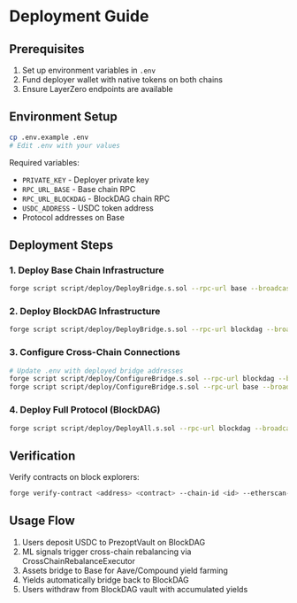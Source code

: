 # Deployment Guide

## Prerequisites

1. Set up environment variables in `.env`
2. Fund deployer wallet with native tokens on both chains
3. Ensure LayerZero endpoints are available

## Environment Setup

```bash
cp .env.example .env
# Edit .env with your values
```

Required variables:
- `PRIVATE_KEY` - Deployer private key
- `RPC_URL_BASE` - Base chain RPC
- `RPC_URL_BLOCKDAG` - BlockDAG chain RPC
- `USDC_ADDRESS` - USDC token address
- Protocol addresses on Base

## Deployment Steps

### 1. Deploy Base Chain Infrastructure
```bash
forge script script/deploy/DeployBridge.s.sol --rpc-url base --broadcast --verify
```

### 2. Deploy BlockDAG Infrastructure
```bash
forge script script/deploy/DeployBridge.s.sol --rpc-url blockdag --broadcast --verify
```

### 3. Configure Cross-Chain Connections
```bash
# Update .env with deployed bridge addresses
forge script script/deploy/ConfigureBridge.s.sol --rpc-url blockdag --broadcast
forge script script/deploy/ConfigureBridge.s.sol --rpc-url base --broadcast
```

### 4. Deploy Full Protocol (BlockDAG)
```bash
forge script script/deploy/DeployAll.s.sol --rpc-url blockdag --broadcast --verify
```

## Verification

Verify contracts on block explorers:
```bash
forge verify-contract <address> <contract> --chain-id <id> --etherscan-api-key <key>
```

## Usage Flow

1. Users deposit USDC to PrezoptVault on BlockDAG
2. ML signals trigger cross-chain rebalancing via CrossChainRebalanceExecutor
3. Assets bridge to Base for Aave/Compound yield farming
4. Yields automatically bridge back to BlockDAG
5. Users withdraw from BlockDAG vault with accumulated yields